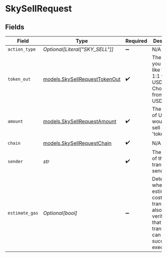 # SkySellRequest


## Fields

| Field                                                                                                                        | Type                                                                                                                         | Required                                                                                                                     | Description                                                                                                                  | Example                                                                                                                      |
| ---------------------------------------------------------------------------------------------------------------------------- | ---------------------------------------------------------------------------------------------------------------------------- | ---------------------------------------------------------------------------------------------------------------------------- | ---------------------------------------------------------------------------------------------------------------------------- | ---------------------------------------------------------------------------------------------------------------------------- |
| `action_type`                                                                                                                | *Optional[Literal["SKY_SELL"]]*                                                                                              | :heavy_minus_sign:                                                                                                           | N/A                                                                                                                          |                                                                                                                              |
| `token_out`                                                                                                                  | [models.SkySellRequestTokenOut](../models/skysellrequesttokenout.md)                                                         | :heavy_check_mark:                                                                                                           | The token you would like to swap 1:1 with USDS. Choose from DAI or USDC.                                                     |                                                                                                                              |
| `amount`                                                                                                                     | [models.SkySellRequestAmount](../models/skysellrequestamount.md)                                                             | :heavy_check_mark:                                                                                                           | The amount of USDS you would like to sell 1:1 for 'token_out'.                                                               | 1.5                                                                                                                          |
| `chain`                                                                                                                      | [models.SkySellRequestChain](../models/skysellrequestchain.md)                                                               | :heavy_check_mark:                                                                                                           | N/A                                                                                                                          |                                                                                                                              |
| `sender`                                                                                                                     | *str*                                                                                                                        | :heavy_check_mark:                                                                                                           | The address of the transaction sender.                                                                                       | 0x29F20a192328eF1aD35e1564aBFf4Be9C5ce5f7B                                                                                   |
| `estimate_gas`                                                                                                               | *Optional[bool]*                                                                                                             | :heavy_minus_sign:                                                                                                           | Determines whether to estimate gas costs for transactions, also verifying that the transaction can be successfully executed. |                                                                                                                              |